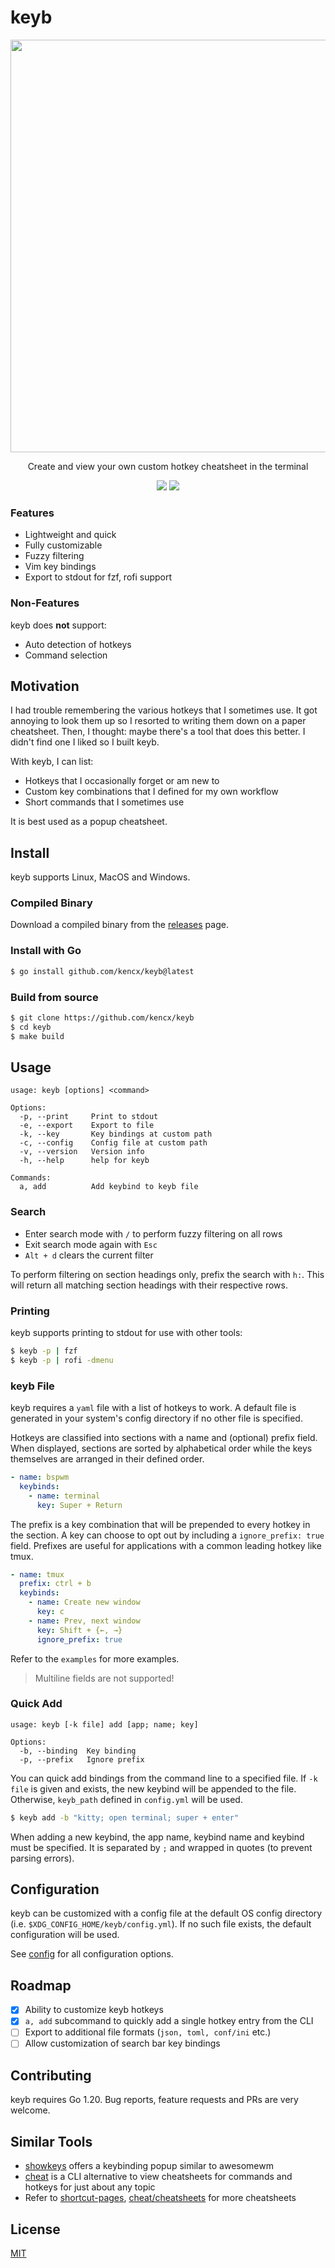 # keyb

<p align="center">
	<img width="660" src="https://github.com/kencx/keyb/blob/master/assets/compressed.gif?raw=true">
</p>

<p align="center">Create and view your own custom hotkey cheatsheet in the terminal</p>

<p align="center">
	<img src="https://goreportcard.com/badge/github.com/kencx/keyb">
	<img src="https://github.com/kencx/keyb/actions/workflows/test.yml/badge.svg?branch=master">
</p>

### Features
- Lightweight and quick
- Fully customizable
- Fuzzy filtering
- Vim key bindings
- Export to stdout for fzf, rofi support

### Non-Features
keyb does **not** support:

- Auto detection of hotkeys
- Command selection

## Motivation

I had trouble remembering the various hotkeys that I sometimes use. It got
annoying to look them up so I resorted to writing them down on a paper
cheatsheet. Then, I thought: maybe there's a tool that does this better. I
didn't find one I liked so I built keyb.

With keyb, I can list:

- Hotkeys that I occasionally forget or am new to
- Custom key combinations that I defined for my own workflow
- Short commands that I sometimes use

It is best used as a popup cheatsheet.

## Install
keyb supports Linux, MacOS and Windows.

### Compiled Binary
Download a compiled binary from the [releases](https://github.com/kencx/keyb/releases) page.

### Install with Go

```bash
$ go install github.com/kencx/keyb@latest
```

### Build from source

```bash
$ git clone https://github.com/kencx/keyb
$ cd keyb
$ make build
```

## Usage

```text
usage: keyb [options] <command>

Options:
  -p, --print     Print to stdout
  -e, --export    Export to file
  -k, --key       Key bindings at custom path
  -c, --config    Config file at custom path
  -v, --version   Version info
  -h, --help      help for keyb

Commands:
  a, add          Add keybind to keyb file
```

### Search

- Enter search mode with `/` to perform fuzzy filtering on all rows
- Exit search mode again with `Esc`
- `Alt + d` clears the current filter

To perform filtering on section headings only, prefix the
search with `h:`. This will return all matching section headings with their
respective rows.

### Printing

keyb supports printing to stdout for use with other tools:

```bash
$ keyb -p | fzf
$ keyb -p | rofi -dmenu
```

### keyb File

keyb requires a `yaml` file with a list of hotkeys to work. A default file is
generated in your system's config directory if no other file is specified.

Hotkeys are classified into sections with a name and (optional) prefix field.
When displayed, sections are sorted by alphabetical order while the keys
themselves are arranged in their defined order.

```yaml
- name: bspwm
  keybinds:
    - name: terminal
      key: Super + Return
```

The prefix is a key combination that will be prepended to every hotkey in the
section. A key can choose to opt out by including a `ignore_prefix: true` field.
Prefixes are useful for applications with a common leading hotkey like tmux.

```yaml
- name: tmux
  prefix: ctrl + b
  keybinds:
    - name: Create new window
      key: c
    - name: Prev, next window
      key: Shift + {←, →}
      ignore_prefix: true
```

Refer to the `examples` for more examples.

>Multiline fields are not supported!

### Quick Add

```text
usage: keyb [-k file] add [app; name; key]

Options:
  -b, --binding  Key binding
  -p, --prefix   Ignore prefix
```

You can quick add bindings from the command line to a specified file. If `-k
file` is given and exists, the new keybind will be appended to the file.
Otherwise, `keyb_path` defined in `config.yml` will be used.

```bash
$ keyb add -b "kitty; open terminal; super + enter"
```

When adding a new keybind, the app name, keybind name and keybind must be
specified. It is separated by `;` and wrapped in quotes (to prevent parsing errors).

## Configuration

keyb can be customized with a config file at the default OS config
directory (i.e. `$XDG_CONFIG_HOME/keyb/config.yml`). If no such file exists, the
default configuration will be used.

See [config](examples/config/README.md) for all configuration options.

## Roadmap

- [x] Ability to customize keyb hotkeys
- [x] `a, add` subcommand to quickly add a single hotkey entry from the CLI
- [ ] Export to additional file formats (`json, toml, conf/ini` etc.)
- [ ] Allow customization of search bar key bindings

## Contributing

keyb requires Go 1.20. Bug reports, feature requests and PRs are very welcome.

## Similar Tools

- [showkeys](https://github.com/adamharmansky/showkeys) offers a keybinding popup similar to awesomewm
- [cheat](https://github.com/cheat/cheat) is a CLI alternative to view cheatsheets for
  commands and hotkeys for just about any topic
- Refer to [shortcut-pages](https://github.com/mt-empty/shortcut-pages), [cheat/cheatsheets](https://github.com/cheat/cheatsheets) for more cheatsheets

## License
[MIT](LICENSE)

